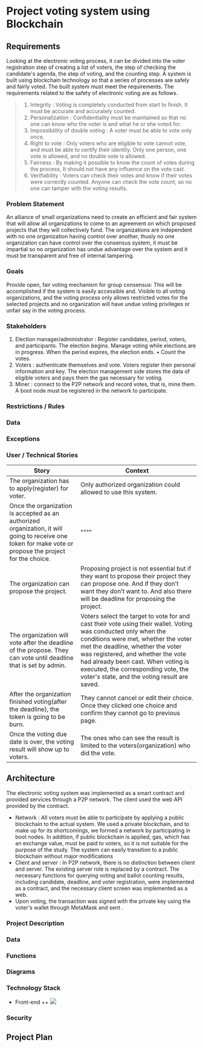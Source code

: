 # Project voting system using Blockchain

## Requirements
Looking at the electronic voting process, it can be divided into the voter registration step of creating a list of voters, the step of checking the candidate's agenda, the step of voting, and the counting step. A system is built using blockchain technology so that a series of processes are safely and fairly voted. The built system must meet the requirements. The requirements related to the safety of electronic voting are as follows.
> 1. Integrity : 
> Voting is completely conducted from start to finish. It must be accurate and accurately counted.
> 2. Personalization : 
> Confidentiality must be maintained so that no one can know who the voter is and what he or she voted for. 
> 3. Impossiblility of double voting : 
> A voter must be able to vote only once. 
> 4. Right to vote : 
> Only voters who are eligible to vote cannot vote, and must be able to certify their identity. Only one person, one vote is allowed, and no double vote is allowed.
> 5. Fairness : 
> By making it possible to know the count of votes during the process, It should not have any influence on the vote cast.
> 6. Verifiability : 
> Voters can check their votes and know if their votes were correctly counted. Anyone can check the vote count, so no one can tamper with the voting results. 

### Problem Statement
An alliance of small organizations need to create an efficient and fair system that will allow all organizations to come to an agreement on which proposed projects that they will collectively fund. The organizations are independent with no one organization having control over another, thusly no one organization can have control over the consensus system, it must be impartial  so no organization has undue advantage over the system and it must be transparent and free of internal tampering.
### Goals
Provide open, fair voting mechanism for group consensus: This will be accomplished if the system is easily accessible and. Visible to all voting organizations, and the voting process only allows restricted votes for the selected projects and no organization will have undue voting privileges or unfair say in the voting process.
### Stakeholders
1. Election manager/administrator : Register candidates, period, voters, and participants. The election begins. Manage voting while elections are in progress. When the period expires, the election ends. • Count the votes. 
2. Voters : authenticate themselves and vote. Voters register their personal information and key. The election management side stores the data of eligible voters and pays them the gas necessary for voting. 
3. Miner : connect to the P2P network and record votes, that is, mine them. A boot node must be registered in the network to participate. 
### Restrictions / Rules

### Data

### Exceptions

### User / Technical Stories
|Story|Context|
|---|---|
|The organization has to apply(register) for voter.|Only authorized organization could allowed to use this system.|
|Once the organization is accepted as an authorized organization, it will going to receive one token for make vote or propose the project for the choice.|""""|
|The organization can propose the project.|Proposing project is not essential but if they want to propose their project they can propose one. And if they don’t want they don’t want to. And also there will be deadline for proposing the project.|
|The organization will vote after the deadline of the propose. They can vote until deadline that is set by admin.|Voters select the target to vote for and cast their vote using their wallet. Voting was conducted only when the conditions were met, whether the voter met the deadline, whether the voter was registered, and whether the vote had already been cast. When voting is executed, the corresponding vote, the voter's state, and the voting result are saved. |
|After the organization finished voting(after the deadline), the token is going to be burn.|They cannot cancel or edit their choice. Once they clicked one choice and confirm they cannot go to previous page.|
|Once the voting due date is over, the voting result will show up to voters.|The ones who can see the result is limited to the voters(organization) who did the vote.|


## Architecture
The electronic voting system was implemented as a smart contract and provided services through a P2P network. The client used the web API provided by the contract. 
+ Network : All voters must be able to participate by applying a public blockchain to the actual system. We used a private blockchain, and to make up for its shortcomings, we formed a network by participating in boot nodes. In addition, if public blockchain is applied, gas, which has an exchange value, must be paid to voters, so it is not suitable for the purpose of the study. The system can easily transition to a public blockchain without major modifications 
+ Client and server : In P2P network, there is no distinction between client and server. The existing server role is replaced by a contract. The necessary functions for querying voting and ballot counting results, including candidate, deadline, and voter registration, were implemented as a contract, and the necessary client screen was implemented as a web. 
+ Upon voting, the transaction was signed with the private key using the voter's wallet through MetaMask and sent .
### Project Description

### Data

### Functions

### Diagrams

### Technology Stack
+ Front-end 
++ <img src="https://img.shields.io/badge/react-61DAFB?style=for-the-badge&logo=react&logoColor=white">

### Security

## Project Plan

